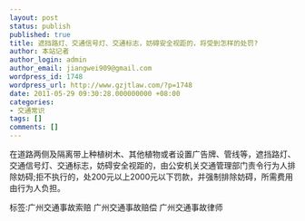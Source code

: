 ```yaml
---
layout: post
status: publish
published: true
title: 遮挡路灯、交通信号灯、交通标志，妨碍安全视距的，将受到怎样的处罚?
author: 本站记者
author_login: admin
author_email: jiangwei909@gmail.com
wordpress_id: 1748
wordpress_url: http://www.gzjtlaw.com/?p=1748
date: 2011-05-29 09:30:28.000000000 +08:00
categories:
- 交通常识
tags: []
comments: []
---
```

在道路两侧及隔离带上种植树木、其他植物或者设置广告牌、管线等，遮挡路灯、交通信号灯、交通标志，妨碍安全视距的，由公安机关交通管理部门责令行为人排除妨碍;拒不执行的，处200元以上2000元以下罚款，并强制排除妨碍，所需费用由行为人负担。 标签:广州交通事故索赔 广州交通事故赔偿 广州交通事故律师
